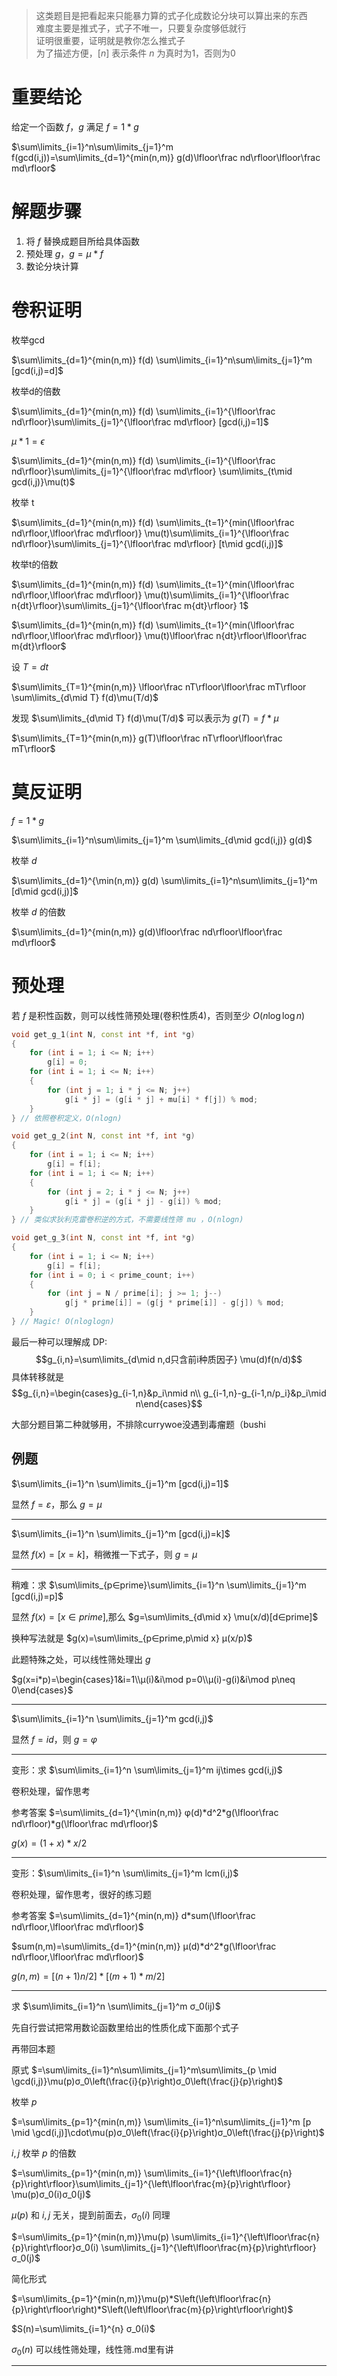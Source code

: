 >这类题目是把看起来只能暴力算的式子化成数论分块可以算出来的东西  
>难度主要是推式子，式子不唯一，只要复杂度够低就行  
>证明很重要，证明就是教你怎么推式子  
>为了描述方便，$[n]$ 表示条件 $n$ 为真时为1，否则为0  

# 重要结论
给定一个函数 $f$，$g$ 满足 $f=1*g$

$\sum\limits_{i=1}^n\sum\limits_{j=1}^m f(gcd(i,j))=\sum\limits_{d=1}^{min(n,m)} g(d)\lfloor\frac nd\rfloor\lfloor\frac md\rfloor$

# 解题步骤
1. 将 $f$ 替换成题目所给具体函数
2. 预处理 $g$，$g=\mu*f$
3. 数论分块计算

# 卷积证明
枚举gcd

$\sum\limits_{d=1}^{min(n,m)} f(d) \sum\limits_{i=1}^n\sum\limits_{j=1}^m [gcd(i,j)=d]$

枚举d的倍数

$\sum\limits_{d=1}^{min(n,m)} f(d) \sum\limits_{i=1}^{\lfloor\frac nd\rfloor}\sum\limits_{j=1}^{\lfloor\frac md\rfloor} [gcd(i,j)=1]$

$\mu * 1=\epsilon$

$\sum\limits_{d=1}^{min(n,m)} f(d) \sum\limits_{i=1}^{\lfloor\frac nd\rfloor}\sum\limits_{j=1}^{\lfloor\frac md\rfloor} \sum\limits_{t\mid gcd(i,j)}\mu(t)$

枚举 t

$\sum\limits_{d=1}^{min(n,m)} f(d) \sum\limits_{t=1}^{min(\lfloor\frac nd\rfloor,\lfloor\frac md\rfloor)} \mu(t)\sum\limits_{i=1}^{\lfloor\frac nd\rfloor}\sum\limits_{j=1}^{\lfloor\frac md\rfloor} [t\mid gcd(i,j)]$

枚举t的倍数

$\sum\limits_{d=1}^{min(n,m)} f(d) \sum\limits_{t=1}^{min(\lfloor\frac nd\rfloor,\lfloor\frac md\rfloor)} \mu(t)\sum\limits_{i=1}^{\lfloor\frac n{dt}\rfloor}\sum\limits_{j=1}^{\lfloor\frac m{dt}\rfloor} 1$

$\sum\limits_{d=1}^{min(n,m)} f(d) \sum\limits_{t=1}^{min(\lfloor\frac nd\rfloor,\lfloor\frac md\rfloor)} \mu(t)\lfloor\frac n{dt}\rfloor\lfloor\frac m{dt}\rfloor$

设 $T=dt$

$\sum\limits_{T=1}^{min(n,m)} \lfloor\frac nT\rfloor\lfloor\frac mT\rfloor \sum\limits_{d\mid T} f(d)\mu(T/d)$

发现 $\sum\limits_{d\mid T} f(d)\mu(T/d)$ 可以表示为 $g(T)=f*\mu$

$\sum\limits_{T=1}^{min(n,m)} g(T)\lfloor\frac nT\rfloor\lfloor\frac mT\rfloor$

# 莫反证明
$f=1*g$

$\sum\limits_{i=1}^n\sum\limits_{j=1}^m \sum\limits_{d\mid gcd(i,j)} g(d)$

枚举 $d$

$\sum\limits_{d=1}^{\min(n,m)} g(d) \sum\limits_{i=1}^n\sum\limits_{j=1}^m [d\mid gcd(i,j)]$

枚举 $d$ 的倍数

$\sum\limits_{d=1}^{min(n,m)} g(d)\lfloor\frac nd\rfloor\lfloor\frac md\rfloor$

# 预处理
若 $f$ 是积性函数，则可以线性筛预处理(卷积性质4)，否则至少 $O(n\log\log n)$

```c++
void get_g_1(int N, const int *f, int *g)
{
    for (int i = 1; i <= N; i++)
        g[i] = 0;
    for (int i = 1; i <= N; i++)
    {
        for (int j = 1; i * j <= N; j++)
            g[i * j] = (g[i * j] + mu[i] * f[j]) % mod;
    }
} // 依照卷积定义，O(nlogn)

void get_g_2(int N, const int *f, int *g)
{
    for (int i = 1; i <= N; i++)
        g[i] = f[i];
    for (int i = 1; i <= N; i++)
    {
        for (int j = 2; i * j <= N; j++)
            g[i * j] = (g[i * j] - g[i]) % mod;
    }
} // 类似求狄利克雷卷积逆的方式，不需要线性筛 mu ，O(nlogn)

void get_g_3(int N, const int *f, int *g)
{
    for (int i = 1; i <= N; i++)
        g[i] = f[i];
    for (int i = 0; i < prime_count; i++)
    {
        for (int j = N / prime[i]; j >= 1; j--)
            g[j * prime[i]] = (g[j * prime[i]] - g[j]) % mod;
    }
} // Magic! O(nloglogn)
```
最后一种可以理解成 DP:
$$g_{i,n}=\sum\limits_{d\mid n,d只含前i种质因子} \mu(d)f(n/d)$$
具体转移就是
$$g_{i,n}=\begin{cases}g_{i-1,n}&p_i\nmid n\\ g_{i-1,n}-g_{i-1,n/p_i}&p_i\mid n\end{cases}$$

大部分题目第二种就够用，不排除currywoe没遇到毒瘤题（bushi

## 例题

$\sum\limits_{i=1}^n \sum\limits_{j=1}^m [gcd(i,j)=1]$

显然 $f=ε$，那么 $g=\mu$

---
$\sum\limits_{i=1}^n \sum\limits_{j=1}^m [gcd(i,j)=k]$

显然 $f(x)=[x=k]$，稍微推一下式子，则 $g=\mu$

---
稍难：求 $\sum\limits_{p∈prime}\sum\limits_{i=1}^n \sum\limits_{j=1}^m [gcd(i,j)=p]$

显然 $f(x)=[x∈prime]$,那么 $g=\sum\limits_{d\mid x} \mu(x/d)[d∈prime]$

换种写法就是 $g(x)=\sum\limits_{p∈prime,p\mid x} μ(x/p)$

此题特殊之处，可以线性筛处理出 $g$

$g(x=i*p)=\begin{cases}1&i=1\\μ(i)&i\mod p=0\\μ(i)-g(i)&i\mod p\neq 0\end{cases}$

---
$\sum\limits_{i=1}^n \sum\limits_{j=1}^m gcd(i,j)$

显然 $f=id$，则 $g=φ$

---
变形：求 $\sum\limits_{i=1}^n \sum\limits_{j=1}^m ij\times gcd(i,j)$

卷积处理，留作思考

参考答案 $=\sum\limits_{d=1}^{\min(n,m)} φ(d)*d^2*g(\lfloor\frac nd\rfloor)*g(\lfloor\frac md\rfloor)$

$g(x)=(1+x)*x/2$

---

变形：$\sum\limits_{i=1}^n \sum\limits_{j=1}^m lcm(i,j)$

卷积处理，留作思考，很好的练习题

参考答案 $=\sum\limits_{d=1}^{min(n,m)} d*sum(\lfloor\frac nd\rfloor,\lfloor\frac md\rfloor)$

$sum(n,m)=\sum\limits_{d=1}^{min(n,m)} μ(d)*d^2*g(\lfloor\frac nd\rfloor,\lfloor\frac md\rfloor)$

$g(n,m)=[(n+1)n/2]*[(m+1)*m/2]$

---

求 $\sum\limits_{i=1}^n \sum\limits_{j=1}^m σ_0(ij)$

先自行尝试把常用数论函数里给出的性质化成下面那个式子

再带回本题

原式 $=\sum\limits_{i=1}^n\sum\limits_{j=1}^m\sum\limits_{p \mid \gcd(i,j)}\mu(p)σ_0\left(\frac{i}{p}\right)σ_0\left(\frac{j}{p}\right)$

枚举 $p$

$=\sum\limits_{p=1}^{min(n,m)} \sum\limits_{i=1}^n\sum\limits_{j=1}^m [p \mid \gcd(i,j)]\cdot\mu(p)σ_0\left(\frac{i}{p}\right)σ_0\left(\frac{j}{p}\right)$

$i,j$ 枚举 $p$ 的倍数

$=\sum\limits_{p=1}^{min(n,m)} \sum\limits_{i=1}^{\left\lfloor\frac{n}{p}\right\rfloor}\sum\limits_{j=1}^{\left\lfloor\frac{m}{p}\right\rfloor} \mu(p)σ_0(i)σ_0(j)$

$μ(p)$ 和 $i,j$ 无关，提到前面去，$σ_0(i)$ 同理

$=\sum\limits_{p=1}^{min(n,m)}\mu(p) \sum\limits_{i=1}^{\left\lfloor\frac{n}{p}\right\rfloor}σ_0(i) \sum\limits_{j=1}^{\left\lfloor\frac{m}{p}\right\rfloor}σ_0(j)$

简化形式

$=\sum\limits_{p=1}^{min(n,m)}\mu(p)*S\left(\left\lfloor\frac{n}{p}\right\rfloor\right)*S\left(\left\lfloor\frac{m}{p}\right\rfloor\right)$

$S(n)=\sum\limits_{i=1}^{n} σ_0(i)$

$σ_0(n)$ 可以线性筛处理，线性筛.md里有讲

---